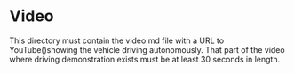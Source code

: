 Video
====

This directory must contain the video.md file with a URL to YouTube()showing the vehicle driving autonomously.
That part of the video where driving demonstration exists must be at least 30 seconds in length.
